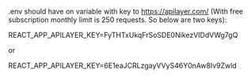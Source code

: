 .env  should have on variable with key to https://apilayer.com/ (With free subscription monthly limit is 250 requests. So below are two keys):

REACT_APP_APILAYER_KEY=FyTHTxUkqFrSoSDE0NikezVIDdVWg7gQ

or

REACT_APP_APILAYER_KEY=6E1eaJCRLzgayVVyS46Y0nAw8Iv9Zwld
